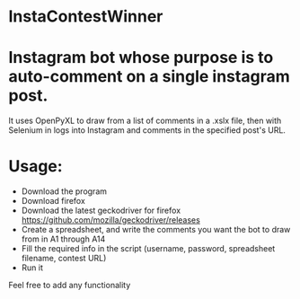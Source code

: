 # InstaContestWinner
# Instagram bot whose purpose is to auto-comment on a single instagram post.

It uses OpenPyXL to draw from a list of comments in a .xslx file, then with Selenium in logs into Instagram and comments in the specified post's URL.

# Usage:

  - Download the program
  - Download firefox
  - Download the latest geckodriver for firefox https://github.com/mozilla/geckodriver/releases
  - Create a spreadsheet, and write the comments you want the bot to draw from in A1 through A14
  - Fill the required info in the script (username, password, spreadsheet filename, contest URL)
  - Run it

Feel free to add any functionality
